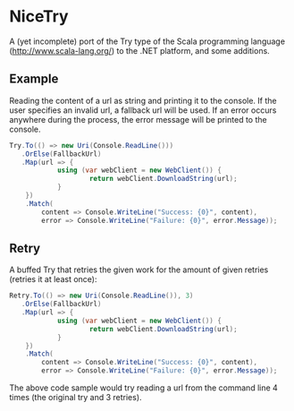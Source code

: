 # NiceTry

A (yet incomplete) port of the Try type of the Scala programming language (http://www.scala-lang.org/) to the .NET platform, and some additions.

## Example

Reading the content of a url as string and printing it to the console. If the user specifies an invalid url, a fallback url will be used.
If an error occurs anywhere during the process, the error message will be printed to the console.

```csharp
Try.To(() => new Uri(Console.ReadLine()))
   .OrElse(FallbackUrl)
   .Map(url => {
   			using (var webClient = new WebClient()) {
   					return webClient.DownloadString(url);
            }
    })
    .Match(
    	content => Console.WriteLine("Success: {0}", content),
        error => Console.WriteLine("Failure: {0}", error.Message));
```

## Retry

A buffed Try that retries the given work for the amount of given retries (retries it at least once):

```csharp
Retry.To(() => new Uri(Console.ReadLine()), 3)
   .OrElse(FallbackUrl)
   .Map(url => {
   			using (var webClient = new WebClient()) {
   					return webClient.DownloadString(url);
            }
    })
    .Match(
    	content => Console.WriteLine("Success: {0}", content),
        error => Console.WriteLine("Failure: {0}", error.Message));
```

The above code sample would try reading a url from the command line 4 times (the original try and 3 retries).